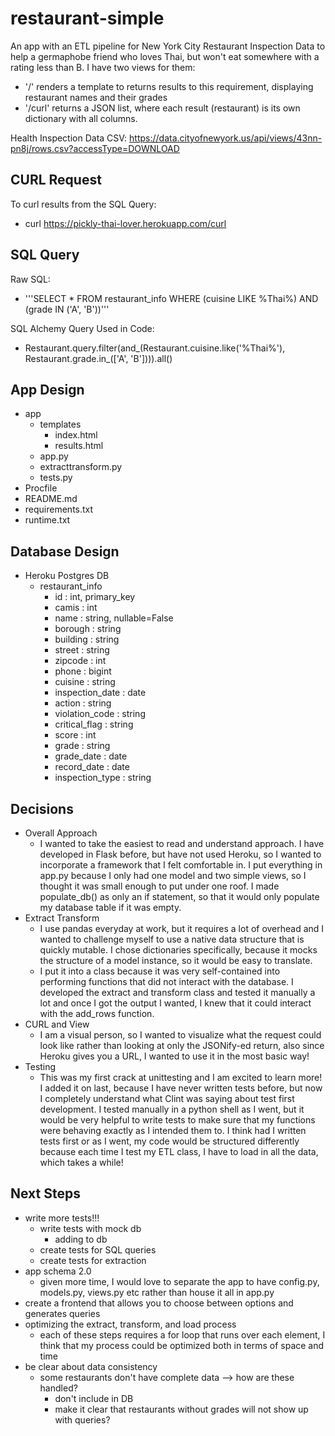 # restaurant-simple
An app with an ETL pipeline for New York City Restaurant Inspection Data to help a germaphobe friend who loves Thai, but won't eat somewhere with a rating less than B. I have two views for them:
- '/' renders a template to returns results to this requirement, displaying restaurant names and their grades
-  '/curl' returns a JSON list, where each result (restaurant) is its own dictionary with all columns.

Health Inspection Data CSV:
https://data.cityofnewyork.us/api/views/43nn-pn8j/rows.csv?accessType=DOWNLOAD

## CURL Request
To curl results from the SQL Query:
- curl https://pickly-thai-lover.herokuapp.com/curl

## SQL Query
Raw SQL:
- '''SELECT * FROM restaurant_info WHERE (cuisine LIKE %Thai%) AND (grade IN ('A', 'B'))'''

SQL Alchemy Query Used in Code:
- Restaurant.query.filter(and_(Restaurant.cuisine.like('%Thai%'), \
                        Restaurant.grade.in_(['A', 'B']))).all()



## App Design
- app
  - templates
    - index.html
    - results.html
  - app.py
  - extracttransform.py
  - tests.py
- Procfile
- README.md
- requirements.txt
- runtime.txt

## Database Design
- Heroku Postgres DB
  - restaurant_info
    - id : int, primary_key
    - camis : int
    - name : string, nullable=False
    - borough : string
    - building : string
    - street : string
    - zipcode : int
    - phone : bigint
    - cuisine : string
    - inspection_date : date
    - action : string
    - violation_code : string
    - critical_flag : string
    - score : int
    - grade : string
    - grade_date : date
    - record_date : date
    - inspection_type : string

## Decisions
- Overall Approach
  - I wanted to take the easiest to read and understand approach. I have developed in Flask before, but have not used Heroku, so I wanted to incorporate a framework that I felt comfortable in. I put everything in app.py because I only had one model and two simple views, so I thought it was small enough to put under one roof. I made populate_db() as only an if statement, so that it would only populate my database table if it was empty.
- Extract Transform
  - I use pandas everyday at work, but it requires a lot of overhead and I wanted to challenge myself to use a native data structure that is quickly mutable. I chose dictionaries specifically, because it mocks the structure of a model instance, so it would be easy to translate.
  - I put it into a class because it was very self-contained into performing functions that did not interact with the database. I developed the extract and transform class and tested it manually a lot and once I got the output I wanted, I knew that it could interact with the add_rows function.
- CURL and View
  - I am a visual person, so I wanted to visualize what the request could look like rather than looking at only the JSONify-ed return, also since Heroku gives you a URL, I wanted to use it in the most basic way!
- Testing
  - This was my first crack at unittesting and I am excited to learn more! I added it on last, because I have never written tests before, but now I completely understand what Clint was saying about test first development. I tested manually in a python shell as I went, but it would be very helpful to write tests to make sure that my functions were behaving exactly as I intended them to. I think had I written tests first or as I went, my code would be structured differently because each time I test my ETL class, I have to load in all the data, which takes a while! 

## Next Steps
- write more tests!!!
  - write tests with mock db
    - adding to db
  - create tests for SQL queries
  - create tests for extraction
- app schema 2.0
  - given more time, I would love to separate the app to have config.py, models.py, views.py etc rather than house it all in app.py
- create a frontend that allows you to choose between options and generates queries
- optimizing the extract, transform, and load process
  - each of these steps requires a for loop that runs over each element, I think that my process could be optimized both in terms of space and time
- be clear about data consistency
  - some restaurants don't have complete data --> how are these handled?
    - don't include in DB
    - make it clear that restaurants without grades will not show up with queries?
